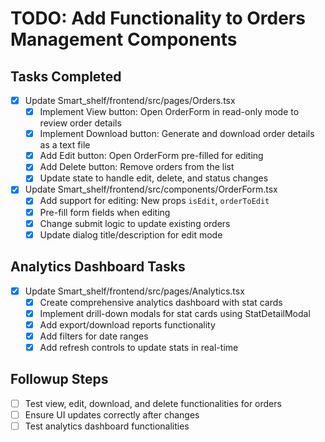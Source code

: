 # TODO: Add Functionality to Orders Management Components

## Tasks Completed

- [x] Update Smart_shelf/frontend/src/pages/Orders.tsx
  - [x] Implement View button: Open OrderForm in read-only mode to review order details
  - [x] Implement Download button: Generate and download order details as a text file
  - [x] Add Edit button: Open OrderForm pre-filled for editing
  - [x] Add Delete button: Remove orders from the list
  - [x] Update state to handle edit, delete, and status changes

- [x] Update Smart_shelf/frontend/src/components/OrderForm.tsx
  - [x] Add support for editing: New props `isEdit`, `orderToEdit`
  - [x] Pre-fill form fields when editing
  - [x] Change submit logic to update existing orders
  - [x] Update dialog title/description for edit mode

## Analytics Dashboard Tasks

- [x] Update Smart_shelf/frontend/src/pages/Analytics.tsx
  - [x] Create comprehensive analytics dashboard with stat cards
  - [x] Implement drill-down modals for stat cards using StatDetailModal
  - [x] Add export/download reports functionality
  - [x] Add filters for date ranges
  - [x] Add refresh controls to update stats in real-time

## Followup Steps
- [ ] Test view, edit, download, and delete functionalities for orders
- [ ] Ensure UI updates correctly after changes
- [ ] Test analytics dashboard functionalities
